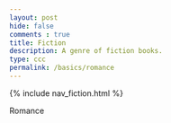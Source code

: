 ```yaml
---
layout: post
hide: false
comments : true
title: Fiction
description: A genre of fiction books.
type: ccc
permalink: /basics/romance
---
```


{% include nav_fiction.html %}

Romance